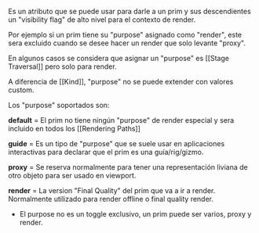 Es un atributo que se puede usar para darle a un prim y sus descendientes un "visibility flag" de alto nivel para el contexto de render.

Por ejemplo si un prim tiene su "purpose" asignado como "render", este sera excluido cuando se desee hacer un render que solo levante "proxy".

En algunos casos se considera que asignar un "purpose" es [[Stage Traversal]] pero solo para render.

A diferencia de [[Kind]], "purpose" no se puede extender con valores custom.

Los "purpose" soportados son:

**default** = El prim no tiene ningún "purpose" de render especial y sera incluido en todos los [[Rendering Paths]]

**guide** = Es un tipo de "purpose" que se suele usar en aplicaciones interactivas para declarar que el prim es una guía/rig/gizmo.

**proxy** = Se reserva normalmente para tener una representación liviana de otro objeto para ser usado en viewport.

**render** = La version "Final Quality" del prim que va a ir a render. Normalmente utilizado para render offline o final quality render.

- El purpose no es un toggle exclusivo, un prim puede ser varios, proxy y render.



